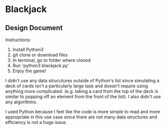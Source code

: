 # Blackjack
## Design Document

Instructions:
1. Install Python3
2. git clone or download files
3. In terminal, go to folder where cloned
4. Run 'python3 blackjack.py'
5. Enjoy the game!

I didn't use any data strucutures outside of Python's list since simulating a deck of cards isn't a particularly large task and doesn't require using anything more complicated. (e.g. taking a card from the top of the deck is similar to popping off an element from the front of the list). I also didn't use any algorithms.

I used Python because I feel like the code is more simple to read and more appropriate in this use case since there are not many data structures and efficiency is not a huge issue.
